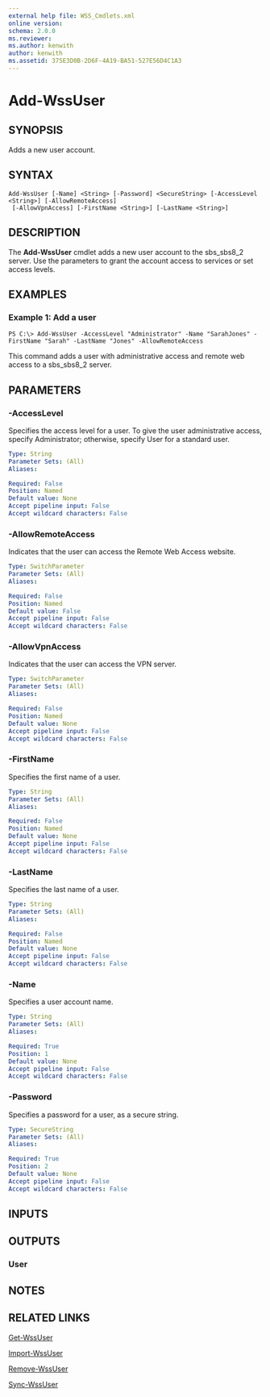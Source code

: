 ```yaml
---
external help file: WSS_Cmdlets.xml
online version: 
schema: 2.0.0
ms.reviewer:
ms.author: kenwith
author: kenwith
ms.assetid: 375E3D0B-2D6F-4A19-BA51-527E56D4C1A3
---
```


# Add-WssUser

## SYNOPSIS
Adds a new user account.

## SYNTAX

```
Add-WssUser [-Name] <String> [-Password] <SecureString> [-AccessLevel <String>] [-AllowRemoteAccess]
 [-AllowVpnAccess] [-FirstName <String>] [-LastName <String>]
```

## DESCRIPTION
The **Add-WssUser** cmdlet adds a new user account to the sbs_sbs8_2 server.
Use the parameters to grant the account access to services or set access levels.

## EXAMPLES

### Example 1: Add a user
```
PS C:\> Add-WssUser -AccessLevel "Administrator" -Name "SarahJones" -FirstName "Sarah" -LastName "Jones" -AllowRemoteAccess
```

This command adds a user with administrative access and remote web access to a sbs_sbs8_2 server.

## PARAMETERS

### -AccessLevel
Specifies the access level for a user.
To give the user administrative access, specify Administrator; otherwise, specify User for a standard user.

```yaml
Type: String
Parameter Sets: (All)
Aliases: 

Required: False
Position: Named
Default value: None
Accept pipeline input: False
Accept wildcard characters: False
```

### -AllowRemoteAccess
Indicates that the user can access the Remote Web Access website.

```yaml
Type: SwitchParameter
Parameter Sets: (All)
Aliases: 

Required: False
Position: Named
Default value: False
Accept pipeline input: False
Accept wildcard characters: False
```

### -AllowVpnAccess
Indicates that the user can access the VPN server.

```yaml
Type: SwitchParameter
Parameter Sets: (All)
Aliases: 

Required: False
Position: Named
Default value: None
Accept pipeline input: False
Accept wildcard characters: False
```

### -FirstName
Specifies the first name of a user.

```yaml
Type: String
Parameter Sets: (All)
Aliases: 

Required: False
Position: Named
Default value: None
Accept pipeline input: False
Accept wildcard characters: False
```

### -LastName
Specifies the last name of a user.

```yaml
Type: String
Parameter Sets: (All)
Aliases: 

Required: False
Position: Named
Default value: None
Accept pipeline input: False
Accept wildcard characters: False
```

### -Name
Specifies a user account name.

```yaml
Type: String
Parameter Sets: (All)
Aliases: 

Required: True
Position: 1
Default value: None
Accept pipeline input: False
Accept wildcard characters: False
```

### -Password
Specifies a password for a user, as a secure string.

```yaml
Type: SecureString
Parameter Sets: (All)
Aliases: 

Required: True
Position: 2
Default value: None
Accept pipeline input: False
Accept wildcard characters: False
```

## INPUTS

## OUTPUTS

### User

## NOTES

## RELATED LINKS

[Get-WssUser](./Get-WssUser.md)

[Import-WssUser](./Import-WssUser.md)

[Remove-WssUser](./Remove-WssUser.md)

[Sync-WssUser](./Sync-WssUser.md)

